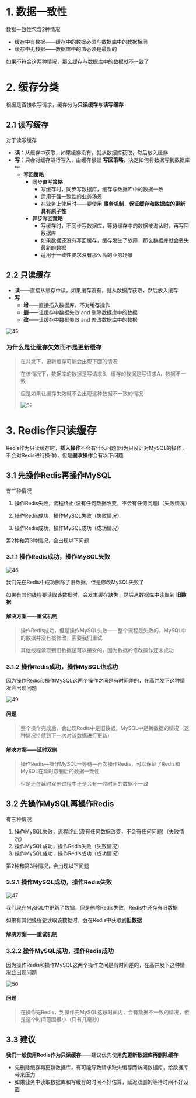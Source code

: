 # 1. 数据一致性

数据一致性包含2种情况

* 缓存中有数据——缓存中的数据必须与数据库中的数据相同
* 缓存中无数据——数据库中的值必须是最新的

如果不符合这两种情况，那么缓存与数据库中的数据就不一致了



# 2. 缓存分类

根据是否接收写请求，缓存分为**只读缓存**与**读写缓存**

## 2.1 读写缓存

对于读写缓存

* **读**：从缓存中获取，如果缓存没有，就从数据库获取，然后放入缓存
* **写**：只会对缓存进行写入，由缓存根据 **写回策略**，决定如何将数据写到数据库中
  * **写回策略**
    * **同步直写策略**
      * 写缓存时，同步写数据库，缓存与数据库中的数据一致
      * 适用于强一致性的业务场景
      * 在业务上使用时——要使用 **事务机制**，**保证缓存和数据库的更新具有原子性**
    * **异步写回策略**
      * 写缓存时，不同步写数据库，等待缓存中的数据被淘汰时，再写回数据库
      * 如果数据还没有写回缓存，缓存发生了故障，那么数据库就会丢失最新的数据
      * 适用于一致性要求没有那么高的业务场景

## 2.2 只读缓存

* **读**——直接从缓存中读，如果缓存没有，就从数据库获取，然后放入缓存
* **写**
  * **增**——直接插入数据库，不对缓存操作
  * **删**——让缓存中数据失效 and 删除数据库中的数据
  * **改**——让缓存中数据失效 and 修改数据库中的数据

![45](p/45.png)

### 为什么是让缓存失效而不是更新缓存

>在并发下，更新缓存可能会出现下面的情况
>
>在该情况下，数据库的数据是写请求B，缓存的数据是写请求A，数据不一致
>
>但是如果让缓存失效就不会出现这种数据不一致的情况
>
>![52](p/52.png)
>
>



# 3. Redis作只读缓存

Redis作为只读缓存时，**插入操作**不会有什么问题(因为只设计对MySQL的操作，不会对Redis进行操作)，但是**删改操作**会有以下问题



## 3.1 先操作Redis再操作MySQL

有三种情况

1. 操作Redis失败，流程终止(没有任何数据改变，不会有任何问题)（失败情况）

2. 操作Redis成功，操作MySQL失败（失败情况）

3. 操作Redis成功，操作MySQL成功（成功情况）

第2种和第3种情况，会出现以下问题

### 3.1.1 操作Redis成功，操作MySQL失败

![46](p/46.png)

我们先在Redis中成功删除了旧数据，但是修改MySQL失败了

如果有其他线程要读取该数据时，会发生缓存缺失，然后从数据库中读取到 **旧数据**

#### 解决方案——重试机制

> 操作Redis成功，但是操作MySQL失败——整个流程是失败的，MySQL中的数据并没有被修改，需要我们重试
>
> 其他线程读取到旧数据是可以接受的，因为数据的修改操作还未成功



### 3.1.2 操作Redis成功，操作MySQL也成功

因为操作Redis和操作MySQL这两个操作之间是有时间差的，在高并发下这种情况会出现问题

![49](p/49.png)

#### 问题

> 整个操作完成后，会出现Redis中是旧数据，MySQL中是新数据的情况（这种情况持续到下一次对该数据进行更新）

#### 解决方案——延时双删

>操作Redis—操作MySQL—等待—再次操作Redis，可以保证了Redis和MySQL在延时双删后的数据一致性
>
>但是还在延时双删过程中还是会有一段时间的数据不一致



## 3.2 先操作MySQL再操作Redis

有三种情况

1. 操作MySQL失败，流程终止(没有任何数据改变，不会有任何问题)（失败情况）
2. 操作MySQL成功，操作Redis失败（失败情况）
3. 操作MySQL成功，操作Redis成功（成功情况）

第2种和第3种情况，会出现以下问题

### 3.2.1 操作MySQL成功，操作Redis失败

![47](p/47.png)

我们现在MySQL中更新了数据，但是删除Redis失败，Redis中还存有旧数据

如果有其他线程要读取该数据时，会在Redis中获取到**旧数据**

#### 解决方案——重试机制



### 3.2.2 操作MySQL成功，操作Redis成功

因为操作Redis和操作MySQL这两个操作之间是有时间差的，在高并发下这种情况会出现问题

![50](p/50.png)

#### 问题

> 在操作完Redis，到操作完MySQL这段时间内，会有数据不一致的情况，但是这个时间范围很小（只有几毫秒）



## 3.3 建议

**我们一般使用Redis作为只读缓存**——建议优先使用**先更新数据库再删除缓存**

* 先删除缓存再更新数据库，有可能导致请求缺失缓存而访问数据库，给数据库带来压力
* 如果业务中读取数据库和写缓存的时间不好估算，延迟双删的等待时间不好设置